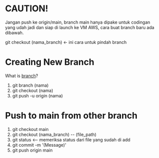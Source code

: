 # CAUTION!
Jangan push ke origin/main, branch main hanya dipake untuk codingan yang udah jadi dan siap di launch ke VM AWS, cara buat branch baru ada dibawah.

git checkout (nama_branch) <- ini cara untuk pindah branch

# Creating New Branch

What is [branch](https://docs.github.com/en/pull-requests/collaborating-with-pull-requests/proposing-changes-to-your-work-with-pull-requests/about-branches)?

1. git branch (nama)
2. git checkout (nama)
3. git push -u origin (nama)

# Push to main from other branch

1. git checkout main
2. git checkout (nama_branch) -- (file_path)
3. git status <-- memeriksa status dari file yang sudah di add
4. git commit -m '(Message)'
5. git push origin main